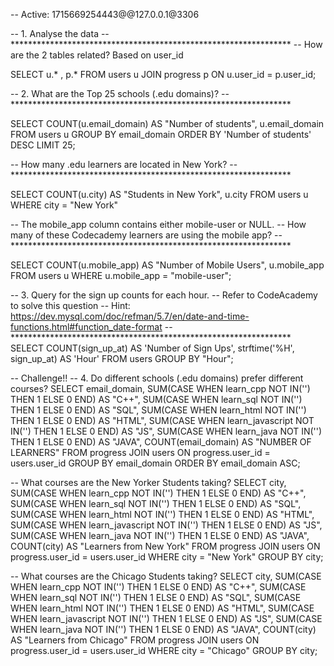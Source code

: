 -- Active: 1715669254443@@127.0.0.1@3306

-- 1. Analyse the data
-- ****************************************************************
-- How are the 2 tables related? Based on user_id

SELECT u.* , p.*
FROM users u
JOIN progress p
ON u.user_id = p.user_id;


-- 2. What are the Top 25 schools (.edu domains)?
-- ****************************************************************

SELECT COUNT(u.email_domain) AS "Number of students", u.email_domain
FROM users u
GROUP BY email_domain
ORDER BY 'Number of students' DESC
LIMIT 25;

-- How many .edu learners are located in New York? 
-- ****************************************************************

SELECT COUNT(u.city) AS "Students in New York", u.city
FROM users u
WHERE city = "New York"

-- The mobile_app column contains either mobile-user or NULL. 
-- How many of these Codecademy learners are using the mobile app?
-- ****************************************************************

SELECT COUNT(u.mobile_app) AS "Number of Mobile Users", u.mobile_app
FROM users u
WHERE u.mobile_app = "mobile-user";

-- 3. Query for the sign up counts for each hour.
-- Refer to CodeAcademy to solve this question
-- Hint: https://dev.mysql.com/doc/refman/5.7/en/date-and-time-functions.html#function_date-format 
-- ****************************************************************
SELECT COUNT(sign_up_at) AS 'Number of Sign Ups',
strftime('%H', sign_up_at) AS 'Hour'
FROM users
GROUP BY "Hour";

-- Challenge!!
-- 4. Do different schools (.edu domains) prefer different courses?
SELECT email_domain, 
SUM(CASE WHEN learn_cpp NOT IN('') THEN 1 ELSE 0 END) AS "C++",
SUM(CASE WHEN learn_sql NOT IN('') THEN 1 ELSE 0 END) AS "SQL",
SUM(CASE WHEN learn_html NOT IN('') THEN 1 ELSE 0 END) AS "HTML",
SUM(CASE WHEN learn_javascript NOT IN('') THEN 1 ELSE 0 END) AS "JS",
SUM(CASE WHEN learn_java NOT IN('') THEN 1 ELSE 0 END) AS "JAVA",
COUNT(email_domain) AS "NUMBER OF LEARNERS"
FROM progress
JOIN users ON progress.user_id = users.user_id
GROUP BY email_domain
ORDER BY email_domain ASC;


-- What courses are the New Yorker Students taking?
SELECT city,
SUM(CASE WHEN learn_cpp NOT IN('') THEN 1 ELSE 0 END) AS "C++",
SUM(CASE WHEN learn_sql NOT IN('') THEN 1 ELSE 0 END) AS "SQL",
SUM(CASE WHEN learn_html NOT IN('') THEN 1 ELSE 0 END) AS "HTML",
SUM(CASE WHEN learn_javascript NOT IN('') THEN 1 ELSE 0 END) AS "JS",
SUM(CASE WHEN learn_java NOT IN('') THEN 1 ELSE 0 END) AS "JAVA",
COUNT(city) AS "Learners from New York"
FROM progress
JOIN users ON progress.user_id = users.user_id
WHERE city = "New York"
GROUP BY city;


-- What courses are the Chicago Students taking?
SELECT city,
SUM(CASE WHEN learn_cpp NOT IN('') THEN 1 ELSE 0 END) AS "C++",
SUM(CASE WHEN learn_sql NOT IN('') THEN 1 ELSE 0 END) AS "SQL",
SUM(CASE WHEN learn_html NOT IN('') THEN 1 ELSE 0 END) AS "HTML",
SUM(CASE WHEN learn_javascript NOT IN('') THEN 1 ELSE 0 END) AS "JS",
SUM(CASE WHEN learn_java NOT IN('') THEN 1 ELSE 0 END) AS "JAVA",
COUNT(city) AS "Learners from Chicago"
FROM progress
JOIN users ON progress.user_id = users.user_id
WHERE city = "Chicago"
GROUP BY city;
